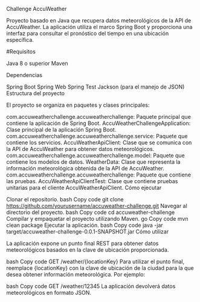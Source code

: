 Challenge AccuWeather

Proyecto basado en Java que recupera datos meteorológicos de la API de AccuWeather. La aplicación utiliza el marco Spring Boot y proporciona una interfaz para consultar el pronóstico del tiempo en una ubicación específica.

#Requisitos

Java 8 o superior
Maven

Dependencias

Spring Boot
Spring Web
Spring Test
Jackson (para el manejo de JSON)
Estructura del proyecto

El proyecto se organiza en paquetes y clases principales:

com.accuweatherchallenge.accuweatherchallenge: Paquete principal que contiene la aplicación de Spring Boot.
AccuWeatherChallengeApplication: Clase principal de la aplicación Spring Boot.
com.accuweatherchallenge.accuweatherchallenge.service: Paquete que contiene los servicios.
AccuWeatherApiClient: Clase que se comunica con la API de AccuWeather para obtener datos meteorológicos.
com.accuweatherchallenge.accuweatherchallenge.model: Paquete que contiene los modelos de datos.
WeatherData: Clase que representa la información meteorológica obtenida de la API de AccuWeather.
com.accuweatherchallenge.accuweatherchallenge: Paquete que contiene las pruebas.
AccuWeatherApiClientTest: Clase que contiene pruebas unitarias para el cliente AccuWeatherApiClient.
Cómo ejecutar

Clonar el repositorio.
bash
Copy code
git clone https://github.com/yourusername/accuweather-challenge.git
Navegar al directorio del proyecto.
bash
Copy code
cd accuweather-challenge
Compilar y empaquetar el proyecto utilizando Maven.
go
Copy code
mvn clean package
Ejecutar la aplicación.
bash
Copy code
java -jar target/accuweather-challenge-0.0.1-SNAPSHOT.jar
Cómo utilizar

La aplicación expone un punto final REST para obtener datos meteorológicos basados en la clave de ubicación proporcionada.

bash
Copy code
GET /weather/{locationKey}
Para utilizar el punto final, reemplace {locationKey} con la clave de ubicación de la ciudad para la que desea obtener información meteorológica. Por ejemplo:

bash
Copy code
GET /weather/12345
La aplicación devolverá datos meteorológicos en formato JSON.
